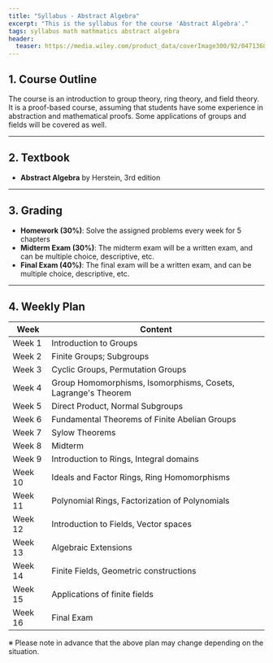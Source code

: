 ```yaml
---
title: "Syllabus - Abstract Algebra"
excerpt: "This is the syllabus for the course 'Abstract Algebra'."
tags: syllabus math mathmatics abstract algebra
header:
  teaser: https://media.wiley.com/product_data/coverImage300/92/04713687/0471368792.jpg
---
```


## 1. Course Outline
The course is an introduction to group theory, ring theory, and field theory. It is a proof-based course, assuming that students have some experience in abstraction and mathematical proofs. Some applications of groups and fields will be covered as well.

---

## 2. Textbook
- **Abstract Algebra** by Herstein, 3rd edition

---

## 3. Grading
- **Homework (30%)**: Solve the assigned problems every week for 5 chapters
- **Midterm Exam (30%)**: The midterm exam will be a written exam, and can be multiple choice, descriptive, etc.
- **Final Exam (40%)**: The final exam will be a written exam, and can be multiple choice, descriptive, etc.

---

## 4. Weekly Plan

| Week | Content |
|------|------|
| Week 1 | Introduction to Groups |
| Week 2 | Finite Groups; Subgroups |
| Week 3 | Cyclic Groups, Permutation Groups |
| Week 4 | Group Homomorphisms, Isomorphisms, Cosets, Lagrange's Theorem |
| Week 5 | Direct Product, Normal Subgroups |
| Week 6 | Fundamental Theorems of Finite Abelian Groups |
| Week 7 | Sylow Theorems |
| Week 8 | Midterm |
| Week 9 | Introduction to Rings, Integral domains |
| Week 10 | Ideals and Factor Rings, Ring Homomorphisms |
| Week 11 | Polynomial Rings, Factorization of Polynomials |
| Week 12 | Introduction to Fields, Vector spaces |
| Week 13 | Algebraic Extensions |
| Week 14 | Finite Fields, Geometric constructions |
| Week 15 | Applications of finite fields |
| Week 16 | Final Exam |

※ Please note in advance that the above plan may change depending on the situation.